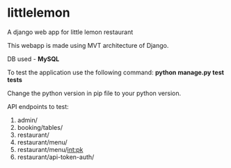 # littlelemon
A django web app for little lemon restaurant

This webapp is made using MVT architecture of Django.

DB used - **MySQL**

To test the application use the following command:
**python manage.py test tests**


Change the python version in pip file to your python version.

API endpoints to test:
1) admin/
2) booking/tables/
3) restaurant/
4) restaurant/menu/
5) restaurant/menu/<int:pk>
6) restaurant/api-token-auth/
